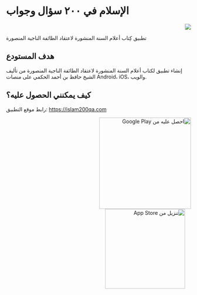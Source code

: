 # الإسلام في ٢٠٠ سؤال وجواب

<div dir="rtl">
  <a href="https://app.netlify.com/sites/islam200qa/deploys">
    <img src="https://api.netlify.com/api/v1/badges/69250977-e420-4da8-959a-65ab91a758f2/deploy-status"/>
  </a>
</div>

تطبيق كِتاب أعلام السنة المنشورة لاعتقاد الطائفة الناجية المنصورة

## هدف المستودع 

إنشاء تطبيق لكتاب أعلام السنة المنشورة لاعتقاد الطائفة الناجية المنصورة من تأليف الشيخ حافظ بن أحمد الحكمي على منصات Android، iOS، والويب.

## كيف يمكنني الحصول عليه؟

رابط موقع التطبيق: https://islam200qa.com

<div dir="rtl">
  <a href='https://play.google.com/store/apps/details?id=com.easybooks.islam200qa&pcampaignid=pcampaignidMKT-Other-global-all-co-prtnr-py-PartBadge-Mar2515-1'><img width="250" alt='احصل عليه من Google Play' src='https://play.google.com/intl/en_us/badges/static/images/badges/ar_badge_web_generic.png'/></a>
</div>

<div dir="rtl">
  &nbsp;&nbsp;&nbsp;&nbsp;<a href="https://apps.apple.com/us/app/%D8%A7%D9%84%D8%A5%D8%B3%D9%84%D8%A7%D9%85-%D9%81%D9%8A-%D9%A2%D9%A0%D9%A0-%D8%B3%D8%A4%D8%A7%D9%84-%D9%88%D8%AC%D9%88%D8%A7%D8%A8/id6443937509?itsct=apps_box_badge&amp;itscg=30200"><img width="218" src="https://tools.applemediaservices.com/api/badges/download-on-the-app-store/black/ar-ar?size=250x83&amp;releaseDate=1666569600&h=596866d6a8c8a1740b18ff08760b217a" alt="تنزيل من App Store"/></a>
</div>
